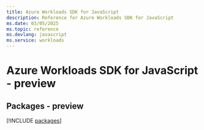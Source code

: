 ```yaml
---
title: Azure Workloads SDK for JavaScript
description: Reference for Azure Workloads SDK for JavaScript
ms.date: 03/05/2025
ms.topic: reference
ms.devlang: javascript
ms.service: workloads
---
```

# Azure Workloads SDK for JavaScript - preview
## Packages - preview
[!INCLUDE [packages](workloads-index.md)]